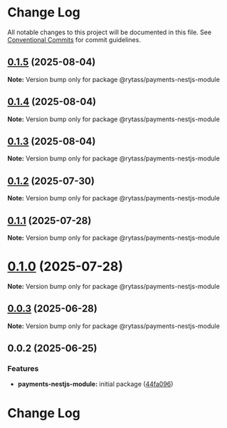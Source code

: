 # Change Log

All notable changes to this project will be documented in this file.
See [Conventional Commits](https://conventionalcommits.org) for commit guidelines.

## [0.1.5](https://github.com/Rytass/Utils/compare/@rytass/payments-nestjs-module@0.1.4...@rytass/payments-nestjs-module@0.1.5) (2025-08-04)

**Note:** Version bump only for package @rytass/payments-nestjs-module

## [0.1.4](https://github.com/Rytass/Utils/compare/@rytass/payments-nestjs-module@0.1.3...@rytass/payments-nestjs-module@0.1.4) (2025-08-04)

**Note:** Version bump only for package @rytass/payments-nestjs-module

## [0.1.3](https://github.com/Rytass/Utils/compare/@rytass/payments-nestjs-module@0.1.2...@rytass/payments-nestjs-module@0.1.3) (2025-08-04)

**Note:** Version bump only for package @rytass/payments-nestjs-module

## [0.1.2](https://github.com/Rytass/Utils/compare/@rytass/payments-nestjs-module@0.1.1...@rytass/payments-nestjs-module@0.1.2) (2025-07-30)

**Note:** Version bump only for package @rytass/payments-nestjs-module

## [0.1.1](https://github.com/Rytass/Utils/compare/@rytass/payments-nestjs-module@0.1.0...@rytass/payments-nestjs-module@0.1.1) (2025-07-28)

**Note:** Version bump only for package @rytass/payments-nestjs-module

# [0.1.0](https://github.com/Rytass/Utils/compare/@rytass/payments-nestjs-module@0.0.3...@rytass/payments-nestjs-module@0.1.0) (2025-07-28)

**Note:** Version bump only for package @rytass/payments-nestjs-module

## [0.0.3](https://github.com/Rytass/Utils/compare/@rytass/payments-nestjs-module@0.0.2...@rytass/payments-nestjs-module@0.0.3) (2025-06-28)

**Note:** Version bump only for package @rytass/payments-nestjs-module

## 0.0.2 (2025-06-25)

### Features

- **payments-nestjs-module:** initial package ([44fa096](https://github.com/Rytass/Utils/commit/44fa09616c6336d521f3752d27e47cff70b0fc89))

# Change Log
